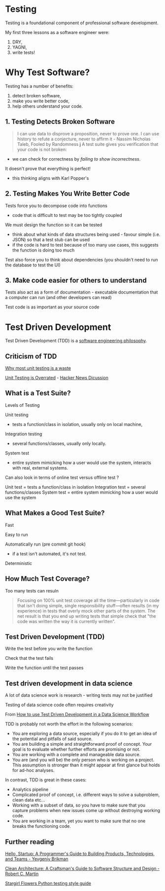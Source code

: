 # Testing

Testing is a foundational component of professional software development.  

My first three lessons as a software engineer were:

1. DRY,
2. YAGNI,
3. write tests!


# Why Test Software?

Testing has a number of benefits:

1. detect broken software,
2. make you write better code,
3. help others understand your code.


## 1. Testing Detects Broken Software

> I can use data to disprove a proposition, never to prove one.  I can use history to refute a conjecture, never to affirm it - Nassim Nicholas Taleb, Fooled by Randomness
[j]()
A test suite gives you verification that your code is not broken:

- we can check for correctness by *failing to show incorrectness*.

It doesn't prove that everything is perfect!

- this thinking aligns with Karl Popper's 


## 2. Testing Makes You Write Better Code

Tests force you to decompose code into functions
- code that is difficult to test may be too tightly coupled

We must design the function so it can be tested
- think about what kinds of data structures being used - favour simple (i.e. JSON) so that a test stub can be used
- if the code is hard to test because of too many use cases, this suggests the function is doing too much

Test also force you to think about dependencies (you shouldn't need to run the database to test the UI)

## 3. Make code easier for others to understand

Tests also act as a form of documentation - executable documentation that a computer can run (and other developers can read)

Test code is as important as your source code



# Test Driven Development

Test Driven Development (TDD) is a [software engineering philosophy](https://en.wikipedia.org/wiki/List_of_software_development_philosophies). 


## Criticism of TDD

[Why most unit testing is a waste](https://rbcs-us.com/documents/Why-Most-Unit-Testing-is-Waste.pdf)

[Unit Testing is Overrated](https://tyrrrz.me/blog/unit-testing-is-overrated) - [Hacker News Dicussion](https://news.ycombinator.com/item?id=30942020)


## What is a Test Suite?

Levels of Testing

Unit testing
- tests a function/class in isolation, usually only on local machine,

Integration testing
- several functions/classes, usually only locally.

System test 
- entire system mimicking how a user would use the system, interacts with real, external systems.

Can also look in terms of online test versus offline test ?

Unit test = tests a function/class in isolation
Integration test = several functions/classes
System test = entire system mimicking how a user would use the system

## What Makes a Good Test Suite?

Fast

Easy to run 

Automatically run (pre commit git hook)
- if a test isn't automated, it's not test.

Deterministic

## How Much Test Coverage?

Too many tests can resuln


> Focusing on 100% unit test coverage all the time—particularly in code that isn't doing simple, single responsibility stuff—often results (in my experience) in tests that overly mock other parts of the system. The net result is that you end up writing tests that simple check that "the code was written the way it is currently written".


## Test Driven Development (TDD)

Write the test before you write the function

Check that the test fails

Write the function until the test passes


## Test driven development in data science

A lot of data science work is research - writing tests may not be justified

Testing of data science code often requires creativity

From [How to use Test Driven Development in a Data Science Workflow](https://towardsdatascience.com/tdd-datascience-689c98492fcc)

TDD is probably not worth the effort in the following scenarios:

- You are exploring a data source, especially if you do it to get an idea of the potential and pitfalls of said source.
- You are building a simple and straightforward proof of concept. Your goal is to evaluate whether further efforts are promising or not.
- You are working with a complete and manageable data source.
- You are (and you will be) the only person who is working on a project. This assumption is stronger than it might appear at first glance but holds for ad-hoc analyses.

In contrast, TDD is great in these cases:

- Analytics pipeline
- Complicated proof of concept, i.e. different ways to solve a subproblem, clean data etc…
- Working with a subset of data, so you have to make sure that you capture problems when new issues come up without destroying working code.
- You are working in a team, yet you want to make sure that no one breaks the functioning code.


## Further reading

[Hello, Startup: A Programmer's Guide to Building Products, Technologies, and Teams - Yevgeniy Brikman](https://www.amazon.co.uk/gp/product/B016YZWDA4/ref=ppx_yo_dt_b_d_asin_title_o01?ie=UTF8&psc=1)

[Clean Architecture: A Craftsman's Guide to Software Structure and Design - Robert C. Martin](https://www.goodreads.com/book/show/18043011-clean-architecture)

[Stargirl Flowers Python testing style guide](https://blog.thea.codes/my-python-testing-style-guide/)

